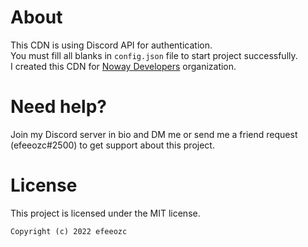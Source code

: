 # About
This CDN is using Discord API for authentication.<br>
You must fill all blanks in `config.json` file to start project successfully.<br>
I created this CDN for [Noway Developers](https://github.com/noway-devs) organization.
# Need help?
Join my Discord server in bio and DM me or send me a friend request (efeeozc#2500) to get support about this project.
# License
This project is licensed under the MIT license.<br>
```
Copyright (c) 2022 efeeozc
```
